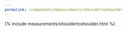 ```yaml
---
permalink: /components/measurements/shouldertoshoulder
---
```

{% include measurements/shouldertoshoulder.html %}
